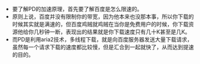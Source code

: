 * 要了解PD的加速原理，首先要了解百度是怎么限速的。
* 原则上说，百度并没有限制你的带宽，因为他本来也没那本事，所以你下载的时候其实就是满速的，但百度鸡贼就鸡贼在当你是免费用户的时候，你下载资源他给你几秒钟一断，表现出的结果就是你下载速度只有几十K甚至是几K。
* 而PD是利用aria2技术，多线程下载，就是向百度服务器发送大量下载请求，虽然每一个请求下载的速度都比较慢，但是汇合到一起就快了，从而达到提速的目的。
